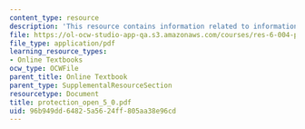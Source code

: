 ```yaml
---
content_type: resource
description: 'This resource contains information related to information security. '
file: https://ol-ocw-studio-app-qa.s3.amazonaws.com/courses/res-6-004-principles-of-computer-system-design-an-introduction-spring-2009/96b949dd64825a5624ff805aa38e96cd_protection_open_5_0.pdf
file_type: application/pdf
learning_resource_types:
- Online Textbooks
ocw_type: OCWFile
parent_title: Online Textbook
parent_type: SupplementalResourceSection
resourcetype: Document
title: protection_open_5_0.pdf
uid: 96b949dd-6482-5a56-24ff-805aa38e96cd
---
```

